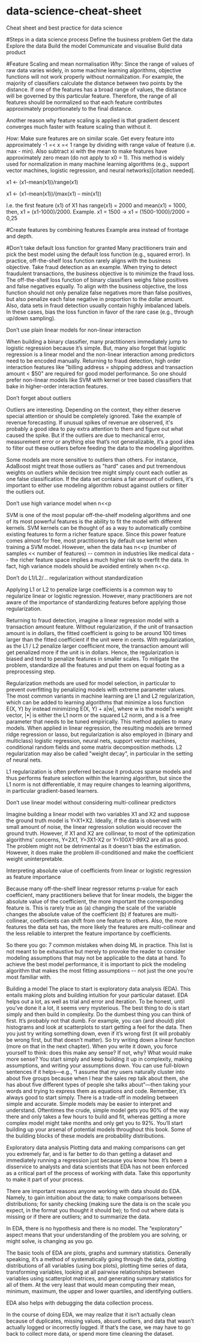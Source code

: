 # data-science-cheat-sheet
Cheat sheet and best practice for data science

#Steps in a data science process
Define the business problem
Get the data
Explore the data
Build the model
Communicate and visualise
Build data product





#Feature Scaling and mean normalisation
*Why:* Since the range of values of raw data varies widely, in some machine learning algorithms, objective functions will not work properly without normalization. For example, the majority of classifiers calculate the distance between two points by the distance. If one of the features has a broad range of values, the distance will be governed by this particular feature. Therefore, the range of all features should be normalized so that each feature contributes approximately proportionately to the final distance.

Another reason why feature scaling is applied is that gradient descent converges much faster with feature scaling than without it.

*How:* Make sure features are on similar scale. Get every feature into approximately -1 =< x =< 1 range by dividing with range value of feature (i.e. max - min). Also subtract xi with the mean to make features have approximately zero mean (do not apply to x0 = 1). This method is widely used for normalization in many machine learning algorithms (e.g., support vector machines, logistic regression, and neural networks)[citation needed].

x1 <- (x1-mean(x1))/range(x1)

x1 <- (x1-mean(x1))/(max(x1) – min(x1))

I.e. the first feature (x1) of X1 has range(x1) = 2000 and mean(x1) = 1000, then, x1 = (x1-1000)/2000.
Example. x1 = 1500 -> x1 = (1500-1000)/2000 = 0,25

#Create features by combining features
Example area instead of frontage and depth.




#Don’t take default loss function for granted
Many practitioners train and pick the best model using the default loss function (e.g., squared error). In practice, off-the-shelf loss function rarely aligns with the business objective. Take fraud detection as an example. When trying to detect fraudulent transactions, the business objective is to minimize the fraud loss. The off-the-shelf loss function of binary classifiers weighs false positives and false negatives equally. To align with the business objective, the loss function should not only penalize false negatives more than false positives, but also penalize each false negative in proportion to the dollar amount. Also, data sets in fraud detection usually contain highly imbalanced labels. In these cases, bias the loss function in favor of the rare case (e.g., through up/down sampling).

Don’t use plain linear models for non-linear interaction

When building a binary classifier, many practitioners immediately jump to logistic regression because it’s simple. But, many also forget that logistic regression is a linear model and the non-linear interaction among predictors need to be encoded manually. Returning to fraud detection, high order interaction features like "billing address = shipping address and transaction amount < $50" are required for good model performance. So one should prefer non-linear models like SVM with kernel or tree based classifiers that bake in higher-order interaction features.

Don’t forget about outliers

Outliers are interesting. Depending on the context, they either deserve special attention or should be completely ignored. Take the example of revenue forecasting. If unusual spikes of revenue are observed, it's probably a good idea to pay extra attention to them and figure out what caused the spike. But if the outliers are due to mechanical error, measurement error or anything else that’s not generalizable, it’s a good idea to filter out these outliers before feeding the data to the modeling algorithm.

Some models are more sensitive to outliers than others. For instance, AdaBoost might treat those outliers as "hard" cases and put tremendous weights on outliers while decision tree might simply count each outlier as one false classification. If the data set contains a fair amount of outliers, it's important to either use modeling algorithm robust against outliers or filter the outliers out.

Don’t use high variance model when n<<p

SVM is one of the most popular off-the-shelf modeling algorithms and one of its most powerful features is the ability to fit the model with different kernels. SVM kernels can be thought of as a way to automatically combine existing features to form a richer feature space. Since this power feature comes almost for free, most practitioners by default use kernel when training a SVM model. However, when the data has n<<p (number of samples << number of features) --  common in industries like medical data -- the richer feature space implies a much higher risk to overfit the data. In fact, high variance models should be avoided entirely when n<<p.

Don’t do L1/L2/... regularization without standardization

Applying L1 or L2 to penalize large coefficients is a common way to regularize linear or logistic regression. However, many practitioners are not aware of the importance of standardizing features before applying those regularization.

Returning to fraud detection, imagine a linear regression model with a transaction amount feature. Without regularization, if the unit of transaction amount is in dollars, the fitted coefficient is going to be around 100 times larger than the fitted coefficient if the unit were in cents. With regularization, as the L1 / L2 penalize larger coefficient more, the transaction amount will get penalized more if the unit is in dollars. Hence, the regularization is biased and tend to penalize features in smaller scales. To mitigate the problem, standardize all the features and put them on equal footing as a preprocessing step.

Regularization methods are used for model selection, in particular to prevent overfitting by penalizing models with extreme parameter values. The most common variants in machine learning are L1 and L2 regularization, which can be added to learning algorithms that minimize a loss function E(X, Y) by instead minimizing E(X, Y) + a|w|, where w is the model's weight vector, |•| is either the L1 norm or the squared L2 norm, and a is a free parameter that needs to be tuned empirically. This method applies to many models. When applied in linear regression, the resulting models are termed ridge regression or lasso, but regularization is also employed in (binary and multiclass) logistic regression, neural nets, support vector machines, conditional random fields and some matrix decomposition methods. L2 regularization may also be called "weight decay", in particular in the setting of neural nets.

L1 regularization is often preferred because it produces sparse models and thus performs feature selection within the learning algorithm, but since the L1 norm is not differentiable, it may require changes to learning algorithms, in particular gradient-based learners.

Don’t use linear model without considering multi-collinear predictors

Imagine building a linear model with two variables X1 and X2 and suppose the ground truth model is Y=X1+X2. Ideally, if the data is observed with small amount of noise, the linear regression solution would recover the ground truth. However, if X1 and X2 are collinear, to most of the optimization algorithms' concerns, Y=2*X1, Y=3*X1-X2 or Y=100*X1-99*X2 are all as good. The problem might not be detrimental as it doesn't bias the estimation. However, it does make the problem ill-conditioned and make the coefficient weight uninterpretable.

Interpreting absolute value of coefficients from linear or logistic regression as feature importance

Because many off-the-shelf linear regressor returns p-value for each coefficient, many practitioners believe that for linear models, the bigger the absolute value of the coefficient, the more important the corresponding feature is. This is rarely true as (a) changing the scale of the variable changes the absolute value of the coefficient (b) if features are multi-collinear, coefficients can shift from one feature to others. Also, the more features the data set has, the more likely the features are multi-collinear and the less reliable to interpret the feature importance by coefficients.

So there you go: 7 common mistakes when doing ML in practice. This list is not meant to be exhaustive but merely to provoke the reader to consider modeling assumptions that may not be applicable to the data at hand. To achieve the best model performance, it is important to pick the modeling algorithm that makes the most fitting assumptions -- not just the one you’re most familiar with.

Building a model
The place to start is exploratory data analysis (EDA). This entails making plots and building intuition for your particular dataset. EDA helps out a lot, as well as trial and error and iteration. To be honest, until you’ve done it a lot, it seems very mysterious. The best thing to do is start simply and then build in complexity. Do the dumbest thing you can think of first. It’s probably not that dumb. For example, you can (and should) plot histograms and look at scatterplots to start getting a feel for the data. Then you just try writing something down, even if it’s wrong first (it will probably be wrong first, but that doesn’t matter). So try writing down a linear function (more on that in the next chapter). When you write it down, you force yourself to think: does this make any sense? If not, why? What would make more sense? You start simply and keep building it up in complexity, making assumptions, and writing your assumptions down. You can use full-blown sentences if it helps—e.g., “I assume that my users naturally cluster into about five groups because when I hear the sales rep talk about them, she has about five different types of people she talks about”—then taking your words and trying to express them as equations and code. Remember, it’s always good to start simply. There is a trade-off in modeling between simple and accurate. Simple models may be easier to interpret and understand. Oftentimes the crude, simple model gets you 90% of the way there and only takes a few hours to build and fit, whereas getting a more complex model might take months and only get you to 92%. You’ll start building up your arsenal of potential models throughout this book. Some of the building blocks of these models are probability distributions.

Exploratory data analysis
Plotting data and making comparisons can get you extremely far, and is far better to do than getting a dataset and immediately running a regression just because you know how. It’s been a disservice to analysts and data scientists that EDA has not been enforced as a critical part of the process of working with data. Take this opportunity to make it part of your process.

There are important reasons anyone working with data should do EDA. Namely, to gain intuition about the data; to make comparisons between distributions; for sanity checking (making sure the data is on the scale you expect, in the format you thought it should be); to find out where data is missing or if there are outliers; and to summarize the data.

In EDA, there is no hypothesis and there is no model. The “exploratory” aspect means that your understanding of the problem you are solving, or might solve, is changing as you go.

The basic tools of EDA are plots, graphs and summary statistics. Generally speaking, it’s a method of systematically going through the data, plotting distributions of all variables (using box plots), plotting time series of data, transforming variables, looking at all pairwise relationships between variables using scatterplot matrices, and generating summary statistics for all of them. At the very least that would mean computing their mean, minimum, maximum, the upper and lower quartiles, and identifying outliers.

EDA also helps with debugging the data collection process.

In the course of doing EDA, we may realize that it isn’t actually clean because of duplicates, missing values, absurd outliers, and data that wasn’t actually logged or incorrectly logged. If that’s the case, we may have to go back to collect more data, or spend more time cleaning the dataset.
